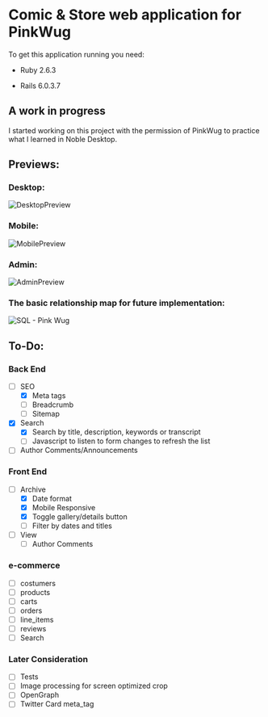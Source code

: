 # Comic & Store web application for PinkWug


To get this application running you need:

* Ruby 2.6.3

* Rails 6.0.3.7


## A work in progress
I started working on this project with the permission of PinkWug to practice what I learned in Noble Desktop. 

## Previews:
### Desktop:
![DesktopPreview](https://user-images.githubusercontent.com/43931665/121565216-46a9de80-c9ea-11eb-8c76-8496ec8d44e7.png)
### Mobile:
![MobilePreview](https://user-images.githubusercontent.com/43931665/121565399-693bf780-c9ea-11eb-85ca-db7b4046c744.png)
### Admin:
![AdminPreview](https://user-images.githubusercontent.com/43931665/121558341-99cc6300-c9e3-11eb-887a-c2c4aa00ca9d.png)
### The basic relationship map for future implementation: 
![SQL - Pink Wug](https://user-images.githubusercontent.com/43931665/121552046-2411c880-c9de-11eb-8eda-647e53827834.png)

## To-Do:
### Back End
- [ ] SEO
  - [x] Meta tags
  - [ ] Breadcrumb
  - [ ] Sitemap
- [x] Search
  - [x] Search by title, description, keywords or transcript
  - [ ] Javascript to listen to form changes to refresh the list
- [ ] Author Comments/Announcements
### Front End
- [ ] Archive
  - [x] Date format
  - [x] Mobile Responsive
  - [x] Toggle gallery/details button
  - [ ] Filter by dates and titles
- [ ] View
  - [ ] Author Comments

### e-commerce
- [ ] costumers
- [ ] products
- [ ] carts
- [ ] orders
- [ ] line_items
- [ ] reviews
- [ ] Search

### Later Consideration
- [ ] Tests
- [ ] Image processing for screen optimized crop
- [ ] OpenGraph 
- [ ] Twitter Card meta_tag